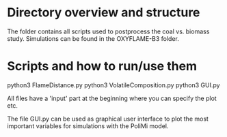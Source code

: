 # Directory overview and structure
The folder contains all scripts used to postprocess the coal vs. biomass study.
Simulations can be found in the OXYFLAME-B3 folder.

# Scripts and how to run/use them
python3 FlameDistance.py
python3 VolatileComposition.py
python3 GUI.py

All files have a 'input' part at the beginning where you can specify the plot etc.

The file GUI.py can be used as graphical user interface to plot the most important
variables for simulations with the PoliMi model.
